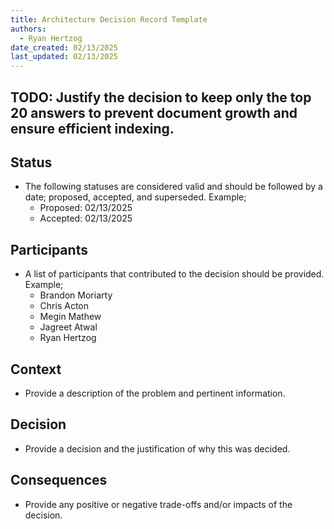 ```yaml
---
title: Architecture Decision Record Template
authors:
  - Ryan Hertzog
date_created: 02/13/2025
last_updated: 02/13/2025
---
```


## TODO: Justify the decision to keep only the top 20 answers to prevent document growth and ensure efficient indexing.

## Status

- The following statuses are considered valid and should be followed by a date; proposed, accepted, and superseded. Example;
  - Proposed: 02/13/2025
  - Accepted: 02/13/2025

## Participants

- A list of participants that contributed to the decision should be provided. Example;
  - Brandon Moriarty
  - Chris Acton
  - Megin Mathew
  - Jagreet Atwal
  - Ryan Hertzog

## Context

- Provide a description of the problem and pertinent information.

## Decision

- Provide a decision and the justification of why this was decided.

## Consequences

- Provide any positive or negative trade-offs and/or impacts of the decision.
